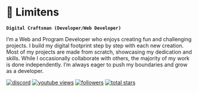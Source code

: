 # 👋 Limitens

**`Digital Craftsman (Developer/Web Developer)`**

I’m a Web and Program Developer who enjoys creating fun and challenging projects. I build my digital footprint step by step with each new creation. Most of my projects are made from scratch, showcasing my dedication and skills. While I occasionally collaborate with others, the majority of my work is done independently. I’m always eager to push my boundaries and grow as a developer.

   <p align="left">
      <a href="https://discord.com/users/1178495292568510474" target="_blank">
    <img alt="discord" title="Message Me On Discord" src="https://custom-icon-badges.demolab.com/badge/Add%20Me%20On%20Discord-7289DA?logo=discord&logoColor=white&style=for-the-badge" /></a>
      <a href="https://www.youtube.com/c/fknight">
         <img alt="youtube views" title="YouTube views" src="https://custom-icon-badges.demolab.com/youtube/channel/views/UC2WHjPDvbE6O328n17ZGcfg?color=%23E1AD0E&logo=eye&logoColor=white&style=for-the-badge&labelColor=C79600"/></a> 
      <a href="https://github.com/ForrestKnight?tab=followers">
         <img alt="followers" title="Follow me on Github" src="https://custom-icon-badges.demolab.com/github/followers/ForrestKnight?color=236ad3&labelColor=1155ba&style=for-the-badge&logo=person-add&label=Follow&logoColor=white"/></a>
      <a href="https://github.com/ForrestKnight?tab=repositories&sort=stargazers">
         <img alt="total stars" title="Total stars on GitHub" src="https://custom-icon-badges.demolab.com/github/stars/ForrestKnight?color=55960c&style=for-the-badge&labelColor=488207&logo=star"/></a>
   </p>
